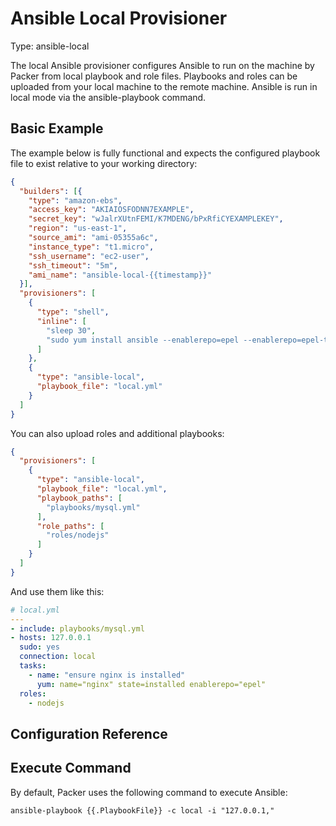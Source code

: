 # Ansible Local Provisioner

Type: ansible-local

The local Ansible provisioner configures Ansible to run on the machine by
Packer from local playbook and role files. Playbooks and roles can be
uploaded from your local machine to the remote machine. Ansible is run in
local mode via the ansible-playbook command.

## Basic Example

The example below is fully functional and expects the configured playbook
file to exist relative to your working directory:

```JSON
{
  "builders": [{
    "type": "amazon-ebs",
    "access_key": "AKIAIOSFODNN7EXAMPLE",
    "secret_key": "wJalrXUtnFEMI/K7MDENG/bPxRfiCYEXAMPLEKEY",
    "region": "us-east-1",
    "source_ami": "ami-05355a6c",
    "instance_type": "t1.micro",
    "ssh_username": "ec2-user",
    "ssh_timeout": "5m",
    "ami_name": "ansible-local-{{timestamp}}"
  }],
  "provisioners": [
    {
      "type": "shell",
      "inline": [
        "sleep 30",
        "sudo yum install ansible --enablerepo=epel --enablerepo=epel-testing -y"
      ]
    },
    {
      "type": "ansible-local",
      "playbook_file": "local.yml"
    }
  ]
}
```

You can also upload roles and additional playbooks:

```JSON
{
  "provisioners": [
    {
      "type": "ansible-local",
      "playbook_file": "local.yml",
      "playbook_paths": [
        "playbooks/mysql.yml"
      ],
      "role_paths": [
        "roles/nodejs"
      ]
    }
  ]
}
```

And use them like this:

```YAML
# local.yml
---
- include: playbooks/mysql.yml
- hosts: 127.0.0.1
  sudo: yes
  connection: local
  tasks:
    - name: "ensure nginx is installed"
      yum: name="nginx" state=installed enablerepo="epel"
  roles:
    - nodejs
```

## Configuration Reference

## Execute Command

By default, Packer uses the following command to execute Ansible:

    ansible-playbook {{.PlaybookFile}} -c local -i "127.0.0.1,"

